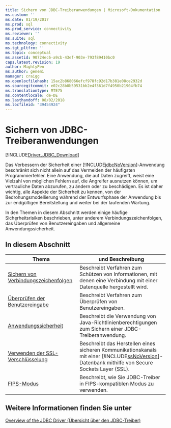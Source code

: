 ```yaml
---
title: Sichern von JDBC-Treiberanwendungen | Microsoft-Dokumentation
ms.custom: ''
ms.date: 01/19/2017
ms.prod: sql
ms.prod_service: connectivity
ms.reviewer: ''
ms.suite: sql
ms.technology: connectivity
ms.tgt_pltfrm: ''
ms.topic: conceptual
ms.assetid: 90724ec6-a9cb-43ef-903e-793f89410bc0
caps.latest.revision: 19
author: MightyPen
ms.author: genemi
manager: craigg
ms.openlocfilehash: 15ac2b868066efcf978fc92d17b381e08ce2932d
ms.sourcegitcommit: e02c28b0b59531bb2e4f361d7f4950b21904fb74
ms.translationtype: MTE75
ms.contentlocale: de-DE
ms.lasthandoff: 08/02/2018
ms.locfileid: "39454924"
---
```

# <a name="securing-jdbc-driver-applications"></a>Sichern von JDBC-Treiberanwendungen

[!INCLUDE[Driver_JDBC_Download](../../includes/driver_jdbc_download.md)]

Das Verbessern der Sicherheit einer [!INCLUDE[jdbcNoVersion](../../includes/jdbcnoversion_md.md)]-Anwendung beschränkt sich nicht allein auf das Vermeiden der häufigsten Programmierfehler. Eine Anwendung, die auf Daten zugreift, weist eine Vielzahl von möglichen Fehlern auf, die Angreifer ausnutzen können, um vertrauliche Daten abzurufen, zu ändern oder zu beschädigen. Es ist daher wichtig, alle Aspekte der Sicherheit zu kennen, von der Bedrohungsmodellierung während der Entwurfsphase der Anwendung bis zur endgültigen Bereitstellung und weiter bei der laufenden Wartung.  
  
In den Themen in diesem Abschnitt werden einige häufige Sicherheitsrisiken beschrieben, unter anderem Verbindungszeichenfolgen, das Überprüfen von Benutzereingaben und allgemeine Anwendungssicherheit.  
  
## <a name="in-this-section"></a>In diesem Abschnitt  
  
| Thema                                                                            | und Beschreibung                                                                                                                                                           |
| -------------------------------------------------------------------------------- | --------------------------------------------------------------------------------------------------------------------------------------------------------------------- |
| [Sichern von Verbindungszeichenfolgen](../../connect/jdbc/securing-connection-strings.md) | Beschreibt Verfahren zum Schützen von Informationen, mit denen eine Verbindung mit einer Datenquelle hergestellt wird.                                                                                    |
| [Überprüfen der Benutzereingabe](../../connect/jdbc/validating-user-input.md)             | Beschreibt Verfahren zum Überprüfen von Benutzereingaben.                                                                                                                          |
| [Anwendungssicherheit](../../connect/jdbc/application-security.md)               | Beschreibt die Verwendung von Java-Richtlinienberechtigungen zum Sichern einer JDBC-Treiberanwendung.                                                                                |
| [Verwenden der SSL-Verschlüsselung](../../connect/jdbc/using-ssl-encryption.md)               | Beschreibt das Herstellen eines sicheren Kommunikationskanals mit einer [!INCLUDE[ssNoVersion](../../includes/ssnoversion_md.md)]-Datenbank mithilfe von Secure Sockets Layer (SSL). |
| [FIPS-Modus](../../connect/jdbc/fips-mode.md)                                     | Beschreibt, wie Sie JDBC-Treiber in FIPS-kompatiblen Modus zu verwenden.                                                                                                              |
  
## <a name="see-also"></a>Weitere Informationen finden Sie unter  

 [Overview of the JDBC Driver (Übersicht über den JDBC-Treiber)](../../connect/jdbc/overview-of-the-jdbc-driver.md)  
